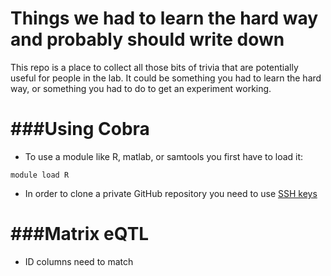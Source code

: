 Things we had to learn the hard way and probably should write down
=======================
This repo is a place to collect all those bits of trivia that are potentially useful for people in the lab. It could be something you had to learn the hard way, or something you had to do to get an experiment working.  

###Using Cobra  
=====================
*  To use a module like R, matlab, or samtools you first have to load it:
```
module load R
```  
*  In order to clone a private GitHub repository you need to use [SSH keys](https://help.github.com/articles/generating-ssh-keys)  

###Matrix eQTL
=====================
*  ID columns need to match
